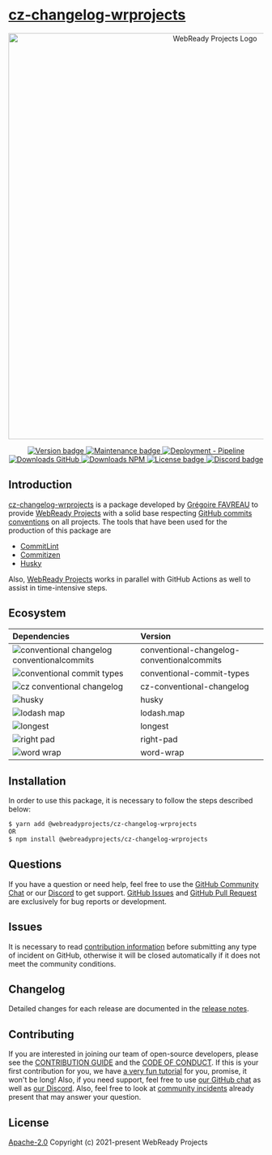 # [cz-changelog-wrprojects](https://github.com/WebReadyProjects/cz-changelog-wrprojects/)

<p align="center">
  <a href="https://github.com/WebReadyProjects" target="_blank">
    <img src="http://image.noelshack.com/fichiers/2021/48/6/1638580676-component-39-3.png" alt="WebReady Projects Logo" width="800">
  </a>
</p>

<p align="center">
  <a href="https://github.com/WebReadyProjects/cz-changelog-wrprojects/releases">
    <img src="https://img.shields.io/github/package-json/v/WebReadyProjects/cz-changelog-wrprojects?style=flat-square" alt="Version badge">
  </a>
  <a href="https://github.com/WebReadyProjects/cz-changelog-wrprojects/">
    <img src="https://img.shields.io/maintenance/yes/2021?style=flat-square" alt="Maintenance badge">
  </a>
  <a href="https://github.com/WebReadyProjects/cz-changelog-wrprojects/actions/workflows/pipeline-deployment.yml">
    <img src="https://img.shields.io/github/workflow/status/WebReadyProjects/cz-changelog-wrprojects/Deployment%20-%20Pipeline?style=flat-square" alt="Deployment - Pipeline">
  </a>
  <a href="https://www.npmjs.com/package/@webreadyprojects/cz-changelog-wrprojects">
    <img src="https://img.shields.io/github/downloads/WebReadyProjects/cz-changelog-wrprojects/total?style=flat-square" alt="Downloads GitHub">
  </a>
  <a href="https://www.npmjs.com/package/@webreadyprojects/cz-changelog-wrprojects">
    <img src="https://img.shields.io/npm/dw/@webreadyprojects/cz-changelog-wrprojects?style=flat-square" alt="Downloads NPM">
  </a>
  <a href="https://github.com/WebReadyProjects/cz-changelog-wrprojects/blob/main/LICENSE">
    <img src="https://img.shields.io/github/license/WebReadyProjects/cz-changelog-wrprojects?style=flat-square" alt="License badge">
  </a>
  <a href="https://discord.com/channels/849073103984525323/849088247987437579">
    <img src="https://img.shields.io/discord/849073103984525323?style=flat-square" alt="Discord badge">
  </a>
</p>

## Introduction

[cz-changelog-wrprojects](https://github.com/WebReadyProjects/cz-changelog-wrprojects/) is a package developed by [Grégoire FAVREAU](https://github.com/GregoireF) to provide [WebReady Projects](https://github.com/WebReadyProjects/) with a solid base respecting [GitHub commits conventions](https://www.conventionalcommits.org/en/v1.0.0/) on all projects. The tools that have been used for the production of this package are

- [CommitLint](https://commitlint.js.org/#/)
- [Commitizen](https://commitizen-tools.github.io/commitizen/)
- [Husky](https://typicode.github.io/husky/#/)

Also, [WebReady Projects](https://github.com/WebReadyProjects/) works in parallel with GitHub Actions as well to assist in time-intensive steps.

## Ecosystem

| Dependencies                                                                                                                                                                                                       | Version                                    |
| :----------------------------------------------------------------------------------------------------------------------------------------------------------------------------------------------------------------- | :----------------------------------------- |
| ![conventional changelog conventionalcommits](https://img.shields.io/github/package-json/dependency-version/WebReadyProjects/cz-changelog-wrprojects/conventional-changelog-conventionalcommits?style=flat-square) | conventional-changelog-conventionalcommits |
| ![conventional commit types](https://img.shields.io/github/package-json/dependency-version/WebReadyProjects/cz-changelog-wrprojects/conventional-commit-types?style=flat-square)                                   | conventional-commit-types                  |
| ![cz conventional changelog](https://img.shields.io/github/package-json/dependency-version/WebReadyProjects/cz-changelog-wrprojects/cz-conventional-changelog?style=flat-square)                                   | cz-conventional-changelog                  |
| ![husky ](https://img.shields.io/github/package-json/dependency-version/WebReadyProjects/cz-changelog-wrprojects/husky?style=flat-square)                                                                          | husky                                      |
| ![lodash map](https://img.shields.io/github/package-json/dependency-version/WebReadyProjects/cz-changelog-wrprojects/lodash.map?style=flat-square)                                                                 | lodash.map                                 |
| ![longest ](https://img.shields.io/github/package-json/dependency-version/WebReadyProjects/cz-changelog-wrprojects/longest?style=flat-square)                                                                      | longest                                    |
| ![right pad](https://img.shields.io/github/package-json/dependency-version/WebReadyProjects/cz-changelog-wrprojects/right-pad?style=flat-square)                                                                   | right-pad                                  |
| ![word wrap](https://img.shields.io/github/package-json/dependency-version/WebReadyProjects/cz-changelog-wrprojects/word-wrap?style=flat-square)                                                                   | word-wrap                                  |

## Installation

In order to use this package, it is necessary to follow the steps described below:

```sh
$ yarn add @webreadyprojects/cz-changelog-wrprojects
OR
$ npm install @webreadyprojects/cz-changelog-wrprojects
```

## Questions

If you have a question or need help, feel free to use the [GitHub Community Chat](https://github.com/WebReadyProjects/cz-changelog-wrprojects/discussions) or our [Discord](https://discord.com/channels/849073103984525323/849088247987437579) to get support. [GitHub Issues](https://github.com/WebReadyProjects/cz-changelog-wrprojects/issues) and [GitHub Pull Request](https://github.com/WebReadyProjects/cz-changelog-wrprojects/pulls) are exclusively for bug reports or development.

## Issues

It is necessary to read [contribution information](https://github.com/WebReadyProjects/cz-changelog-wrprojects/blob/main/.github/docs/CONTRIBUTION.md) before submitting any type of incident on GitHub, otherwise it will be closed automatically if it does not meet the community conditions.

## Changelog

Detailed changes for each release are documented in the [release notes](https://github.com/WebReadyProjects/cz-changelog-wrprojects/releases).

## Contributing

If you are interested in joining our team of open-source developers, please see the [CONTRIBUTION GUIDE](https://github.com/WebReadyProjects/cz-changelog-wrprojects/blob/main/.github/docs/CONTRIBUTION.md) and the [CODE OF CONDUCT](https://github.com/WebReadyProjects/cz-changelog-wrprojects/blob/main/.github/CODE_OF_CONDUCT.md).
If this is your first contribution for you, we have [a very fun tutorial](https://github.com/WebReadyProjects/first-contributions) for you, promise, it won't be long! Also, if you need support, feel free to use [our GitHub chat](https://github.com/WebReadyProjects/cz-changelog-wrprojects/discussions) as well as [our Discord](https://discord.com/channels/849073103984525323/849088247987437579).
Also, feel free to look at [community incidents]() already present that may answer your question.

## License

[Apache-2.0](https://github.com/WebReadyProjects/cz-changelog-wrprojects/blob/main/LICENSE)
Copyright (c) 2021-present WebReady Projects
